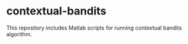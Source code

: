 # contextual-bandits
This repository includes Matlab scripts for running contextual bandits algorithm.
